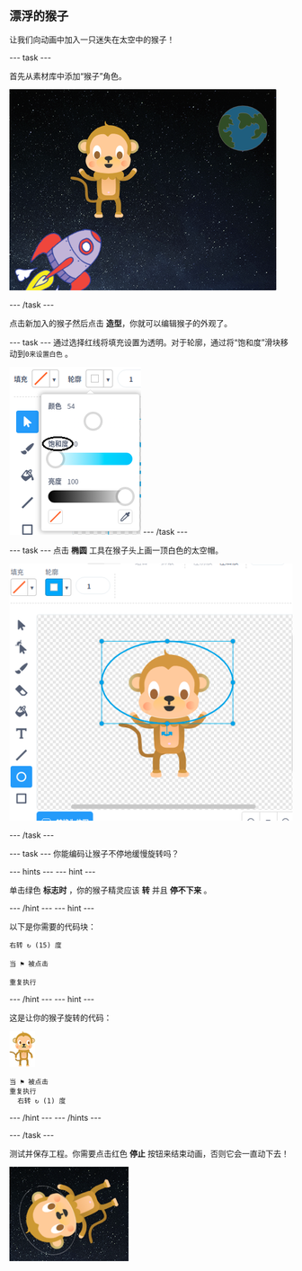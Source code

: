 ## 漂浮的猴子

让我们向动画中加入一只迷失在太空中的猴子！

--- task ---

首先从素材库中添加“猴子”角色。

![添加猴子角色](images/space-monkey-sprite.png)

--- /task ---

点击新加入的猴子然后点击 **造型**，你就可以编辑猴子的外观了。

--- task --- 通过选择红线将填充设置为透明。对于轮廓，通过将“饱和度”滑块移动到`0来设置白色` 。

![白色颜色](images/make-white.png) --- /task ---

--- task ---
点击 **椭圆** 工具在猴子头上画一顶白色的太空帽。

![猴子太空帽](images/space-monkey-edit.png)

--- /task ---

--- task --- 你能编码让猴子不停地缓慢旋转吗？

--- hints --- --- hint ---

单击绿色 **标志时** ，你的猴子精灵应该 **转** 并且 **停不下来** 。

--- /hint --- --- hint ---

以下是你需要的代码块：

```blocks3
右转 ↻ (15) 度

当 ⚑ 被点击

重复执行
```

--- /hint --- --- hint ---

这是让你的猴子旋转的代码：

![猴子精灵](images/sprite-monkey.png)

```blocks3
当 ⚑ 被点击
重复执行 
  右转 ↻ (1) 度
```

--- /hint --- --- /hints ---

--- /task ---

测试并保存工程。你需要点击红色 **停止** 按钮来结束动画，否则它会一直动下去！

![测试旋转的猴子](images/space-spin-test.png)